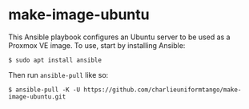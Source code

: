 # make-image-ubuntu

This Ansible playbook configures an Ubuntu server to be used as a Proxmox VE image. To use, start by installing Ansible:

```
$ sudo apt install ansible
```

Then run `ansible-pull` like so:

```
$ ansible-pull -K -U https://github.com/charlieuniformtango/make-image-ubuntu.git
```
